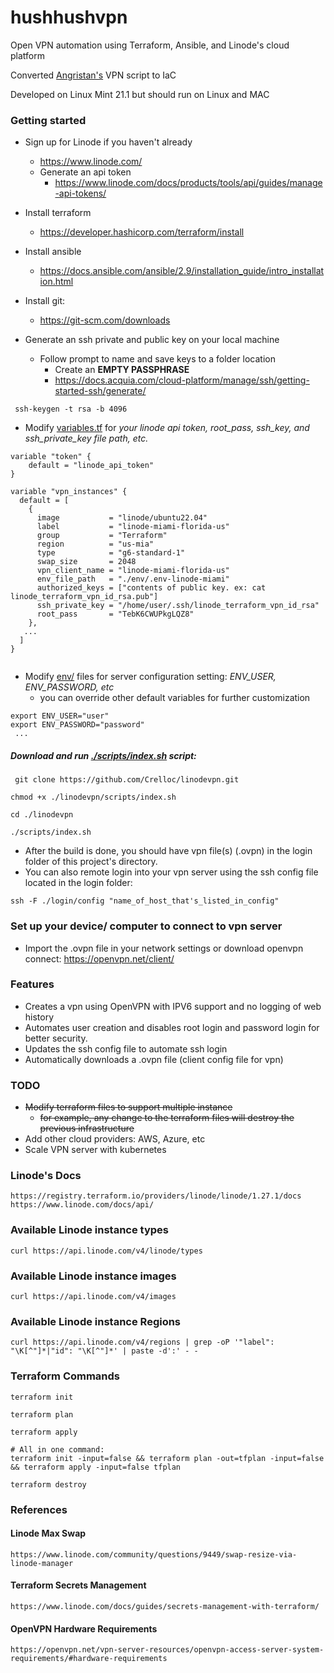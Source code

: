 # hushhushvpn
Open VPN automation using Terraform, Ansible, and Linode's cloud platform

Converted [Angristan's](https://github.com/angristan/openvpn-install) VPN script to IaC

Developed on Linux Mint 21.1 but should run on Linux and MAC

### Getting started

- Sign up for Linode if you haven't already
    - https://www.linode.com/
    - Generate an api token
        - https://www.linode.com/docs/products/tools/api/guides/manage-api-tokens/
- Install terraform
    - https://developer.hashicorp.com/terraform/install
- Install ansible
    - https://docs.ansible.com/ansible/2.9/installation_guide/intro_installation.html
- Install git:
    - https://git-scm.com/downloads

- Generate an ssh private and public key on your local machine
    - Follow prompt to name and save keys to a folder location
        - Create an **EMPTY PASSPHRASE** 
        - https://docs.acquia.com/cloud-platform/manage/ssh/getting-started-ssh/generate/

```
 ssh-keygen -t rsa -b 4096

```

- Modify [variables.tf](variables.tf) for *your linode api token, root_pass, ssh_key, and ssh_private_key file path, etc.*

```
variable "token" {
    default = "linode_api_token"
}

variable "vpn_instances" {
  default = [
    {
      image           = "linode/ubuntu22.04"
      label           = "linode-miami-florida-us"
      group           = "Terraform"
      region          = "us-mia"
      type            = "g6-standard-1"
      swap_size       = 2048
      vpn_client_name = "linode-miami-florida-us"
      env_file_path   = "./env/.env-linode-miami"
      authorized_keys = ["contents of public key. ex: cat linode_terraform_vpn_id_rsa.pub"]
      ssh_private_key = "/home/user/.ssh/linode_terraform_vpn_id_rsa"
      root_pass       = "TebK6CWUPkgLQZ8"
    },
   ...
  ]
}
 
```

- Modify [env/](env/) files for server configuration setting: *ENV_USER, ENV_PASSWORD, etc*
    - you can override other default variables for further customization

```
export ENV_USER="user"
export ENV_PASSWORD="password"
 ...
```

##### Download and run [./scripts/index.sh](scripts/index.sh) script:

```
 git clone https://github.com/Crelloc/linodevpn.git
```
```
chmod +x ./linodevpn/scripts/index.sh
```
```
cd ./linodevpn
```
```
./scripts/index.sh
```

- After the build is done, you should have vpn file(s) (.ovpn) in the login folder of this project's directory.
- You can also remote login into your vpn server using the ssh config file located in the login folder:
```
ssh -F ./login/config "name_of_host_that's_listed_in_config"
```

### Set up your device/ computer to connect to vpn server
- Import the .ovpn file in your network settings or download openvpn connect: https://openvpn.net/client/

### Features

- Creates a vpn using OpenVPN with IPV6 support and no logging of web history
- Automates user creation and disables root login and password login
for better security.
- Updates the ssh config file to automate ssh login
- Automatically downloads a .ovpn file (client config file for vpn)


### TODO

- ~~Modify terraform files to support multiple instance~~
    - ~~for example, any change to the terraform files will destroy the previous infrastructure~~
- Add other cloud providers: AWS, Azure, etc
- Scale VPN server with kubernetes

### Linode's Docs

```
https://registry.terraform.io/providers/linode/linode/1.27.1/docs
https://www.linode.com/docs/api/
```

### Available Linode instance types

```
curl https://api.linode.com/v4/linode/types
```

### Available Linode instance images

```
curl https://api.linode.com/v4/images
```

### Available Linode instance Regions

```
curl https://api.linode.com/v4/regions | grep -oP '"label": "\K[^"]*|"id": "\K[^"]*' | paste -d':' - -

```

### Terraform Commands

```
terraform init

terraform plan

terraform apply

# All in one command:
terraform init -input=false && terraform plan -out=tfplan -input=false && terraform apply -input=false tfplan

terraform destroy
```


### References

#### Linode Max Swap
```
https://www.linode.com/community/questions/9449/swap-resize-via-linode-manager
```

#### Terraform Secrets Management
```
https://www.linode.com/docs/guides/secrets-management-with-terraform/
```

#### OpenVPN Hardware Requirements
```
https://openvpn.net/vpn-server-resources/openvpn-access-server-system-requirements/#hardware-requirements
```
